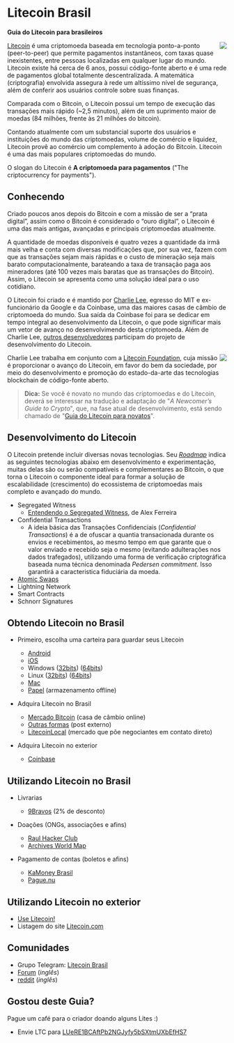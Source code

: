 # Litecoin Brasil
**Guia do Litecoin para brasileiros**

<img align="right" src="https://raw.githubusercontent.com/rsandrade/litecoin-br/master/img/256px-Full_Logo_L.png"> [Litecoin](https://litecoin.com/pt/) é uma criptomoeda baseada em tecnologia ponto-a-ponto (peer-to-peer) que permite pagamentos instantâneos, com taxas quase inexistentes, entre pessoas localizadas em qualquer lugar do mundo. Litecoin existe há cerca de 6 anos, possui código-fonte aberto e é uma rede de pagamentos global totalmente descentralizada. A matemática (criptografia) envolvida assegura à rede um altíssimo nível de segurança, além de conferir aos usuários controle sobre suas finanças.

Comparada com o Bitcoin, o Litecoin possui um tempo de execução das transações mais rápido (~2,5 minutos), além de um suprimento maior de moedas (84 milhões, frente às 21 milhões do bitcoin).

Contando atualmente com um substancial suporte dos usuários e instituições do mundo das criptomoedas, volume de comércio e 
liquidez, Litecoin provê ao comércio um complemento à adoção do Bitcoin. Litecoin é uma das mais populares criptomoedas do mundo.

O slogan do Litecoin é **A criptomoeda para pagamentos** ("The criptocurrency for payments").

## Conhecendo

Criado poucos anos depois do Bitcoin e com a missão de ser a “prata digital”, assim como o Bitcoin é considerado o “ouro digital”, o Litecoin é uma das mais antigas, avançadas e principais criptomoedas atualmente.

A quantidade de moedas disponíveis é quatro vezes a quantidade da irmã mais velha e conta com diversas modificações que, por sua vez, fazem com que as transações sejam mais rápidas e o custo de mineração seja mais barato computacionalmente, barateando a taxa de transação paga aos mineradores (até 100 vezes mais baratas que as transações do Bitcoin). Assim, o Litecoin se apresenta como uma solução ideal para o uso cotidiano.

O Litecoin foi criado e é mantido por [Charlie Lee](https://www.twitter.com/SatoshiLite), egresso do MIT e ex-funcionário da Google e da Coinbase, uma das maiores casas de câmbio de criptomoeda do mundo. Sua saída da Coinbase foi para se dedicar em tempo integral ao desenvolvimento da Litecoin, o que pode significar mais um vetor de avanço no desenvolvimendo desta criptomoeda. Além de Charlie Lee, [outros desenvolvedores](https://litecoincore.org/) participam do projeto de desenvolvimento do Litecoin.

<img align="right" src="https://raw.githubusercontent.com/rsandrade/litecoin-br/master/img/LitecoinFoundation.png"> Charlie Lee trabalha em conjunto com a [Litecoin Foundation](https://litecoin-foundation.org/), cuja missão é proporcionar o avanço do Litecoin, em favor do bem da sociedade, por meio do desenvolvimento e promoção do estado-da-arte das tecnologias blockchain de código-fonte aberto. 

> **Dica:** Se você é novato no mundo das criptomoedas e do Litecoin, deverá se interessar na tradução e adaptação de "*A Newcomer’s Guide to Crypto*", que, na fase atual de desenvolvimento, está sendo chamado de "[Guia do Litecoin para novatos](Guia/Readme.md)".

## Desenvolvimento do Litecoin

O Litecoin pretende incluir diversas novas tecnologias. Seu [_Roadmap_](https://litecoincore.org/) indica as seguintes tecnologias abaixo em desenvolvimento e experimentação, muitas delas são ou serão compatíveis e complementares ao Bitcoin, o que torna o Litecoin o componente ideal para formar a solução de escalabilidade (crescimento) do ecossistema de criptomoedas mais completo e avançado do mundo.

- Segregated Witness
  - [Entendendo o Segregated Witness](https://medium.com/@allexferreira/entendendo-o-segregated-witness-e82a87b555b0), de Alex Ferreira
- Confidential Transactions
  - A ideia básica das Transações Confidenciais (_Confidential Transactions_) é a de ofuscar a quantia transacionada durante os envios e recebimentos, ao mesmo tempo em que garante que o valor enviado e recebido seja o mesmo (evitando adulterações nos dados trafegados), utilizando uma forma de verificação criptográfica baseada numa técnica denominada _Pedersen commitment_. Isso garantirá a caracteristica fiduciária da moeda.
- [Atomic Swaps](https://twitter.com/ricsodre/status/936763212955115520)
- Lightning Network
- Smart Contracts
- Schnorr Signatures

## Obtendo Litecoin no Brasil

- Primeiro, escolha uma carteira para guardar seus Litecoin
  - [Android](https://play.google.com/store/apps/details?id=com.loafwallet&hl=pt_BR)
  - [iOS](https://itunes.apple.com/us/app/loafwallet/id1119332592)
  - Windows
      ([32bits](https://download.litecoin.org/litecoin-0.14.2/win/litecoin-0.14.2-win32-setup.exe))
      ([64bits](https://download.litecoin.org/litecoin-0.14.2/win/litecoin-0.14.2-win64-setup.exe))
  - Linux
      ([32bits](https://download.litecoin.org/litecoin-0.14.2/linux/litecoin-0.14.2-i686-pc-linux-gnu.tar.gz))
      ([64bits](https://download.litecoin.org/litecoin-0.14.2/linux/litecoin-0.14.2-x86_64-linux-gnu.tar.gz))
  - [Mac](https://download.litecoin.org/litecoin-0.14.2/osx/litecoin-0.14.2-osx.dmg)
  - [Papel](http://www.liteaddress.org/) (armazenamento offline)

- Adquira Litecoin no Brasil
  - [Mercado Bitcoin](https://www.mercadobitcoin.com.br/) (casa de câmbio online)
  - [Outras formas](https://www.buybitcoinworldwide.com/pt-br/litecoin/compre/) (post externo)
  - [LitecoinLocal](https://www.litecoinlocal.net/) (mercado que põe negociantes em contato direto)

- Adquira Litecoin no exterior
  - [Coinbase](https://www.coinbase.com/join/56d858f89e70240c8100052a)

## Utilizando Litecoin no Brasil

- Livrarias
  - [9Bravos](http://www.9bravos.com.br/loja) (2% de desconto)
  
- Doações (ONGs, associações e afins)
  - [Raul Hacker Club](https://www.kamoney.com.br)
  - [Archives World Map](https://map.arquivista.net)

- Pagamento de contas (boletos e afins)
  - [KaMoney Brasil](https://www.kamoney.com.br)
  - [Pague.nu](https://pague.nu)

## Utilizando Litecoin no exterior

- [Use Litecoin!](http://www.uselitecoin.info)
- Listagem do site [Litecoin.com](https://litecoin.com/services#merchants)

## Comunidades

- Grupo Telegram: [Litecoin Brasil](https://t.me/litecoinbr)
- [Forum](https://litecointalk.org/) (*inglês*)
- [reddit](http://www.reddit.com/r/litecoin) (*inglês*)

## Gostou deste Guia?

Pague um café para o criador doando alguns Lites :)
- Envie LTC para [LUeRE1BCAftPb2NGJyfy5bSXtmUXbEfHS7](https://live.blockcypher.com/ltc/address/LUeRE1BCAftPb2NGJyfy5bSXtmUXbEfHS7/)
